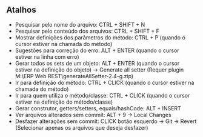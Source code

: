 ## Atalhos
- Pesquisar pelo nome do arquivo: CTRL + SHIFT + N
- Pesquisar pelo conteúdo dos arquivos: CTRL + SHIFT + F
- Mostrar definições dos parâmetros do método: CTRL + P (quando o cursor estiver na chamada do método)
- Sugestões para correção do erro: ALT + ENTER (quando o cursor estiver na linha com erro)
- Gerar todos os sets de um objeto: ALT + ENTER (quando o cursor estiver na definição do objeto) -> Generate all setter (Requer plugin M:\ERP Web REST\generateAllSetter-2.4-g.zip)
- Ir para definição do método: CTRL + CLICK (quando o cursor estiver na chamada do método)
- Ir para quem utiliza o método/classe: CTRL + CLICK (quando o cursor estiver na definição do método/classe)
- Gerar construtor, getters/setters, equals/hashCode: ALT + INSERT
- Ver arquivos alterados sem commit: ALT + 9 -> Local Changes
- Desfazer alterações sem commit: CLICK botão esquerdo -> Git -> Revert (Selecionar apenas os arquivos que deseja desfazer)
